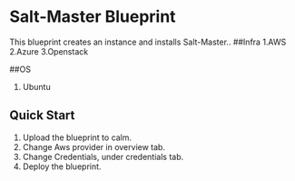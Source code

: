 # Salt-Master Blueprint

This blueprint creates an instance and installs Salt-Master..
##Infra
 1.AWS
 2.Azure
 3.Openstack

##OS
 1. Ubuntu 

## Quick Start
 1. Upload the blueprint to calm.
 2. Change Aws provider in overview tab.
 3. Change Credentials, under credentials tab.
 4. Deploy the blueprint.

